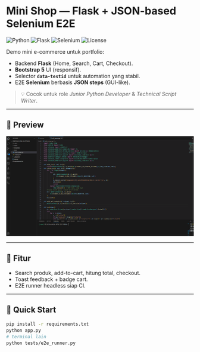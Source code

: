 # Mini Shop — Flask + JSON-based Selenium E2E

![Python](https://img.shields.io/badge/Python-3.10%2B-blue)
![Flask](https://img.shields.io/badge/Flask-2.x-green)
![Selenium](https://img.shields.io/badge/Selenium-E2E-orange)
![License](https://img.shields.io/badge/License-MIT-lightgrey)

Demo mini e-commerce untuk portfolio:
- Backend **Flask** (Home, Search, Cart, Checkout).
- **Bootstrap 5** UI (responsif).
- Selector **`data-testid`** untuk automation yang stabil.
- E2E **Selenium** berbasis **JSON steps** (GUI-like).

> 💡 Cocok untuk role *Junior Python Developer* & *Technical Script Writer*.

---

## 📸 Preview
![Mini Shop E2E](docs/run.gif)

---

## 🧱 Fitur
- Search produk, add-to-cart, hitung total, checkout.
- Toast feedback + badge cart.
- E2E runner headless siap CI.

---

## 🚀 Quick Start
```bash
pip install -r requirements.txt
python app.py
# terminal lain
python tests/e2e_runner.py
```
